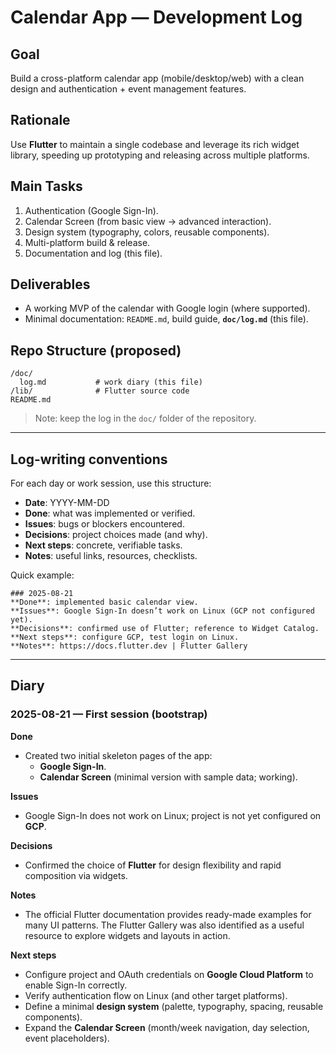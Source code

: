 # Calendar App — Development Log

## Goal
Build a cross-platform calendar app (mobile/desktop/web) with a clean design and authentication + event management features.

## Rationale
Use **Flutter** to maintain a single codebase and leverage its rich widget library, speeding up prototyping and releasing across multiple platforms.

## Main Tasks
1. Authentication (Google Sign-In).
2. Calendar Screen (from basic view → advanced interaction).
3. Design system (typography, colors, reusable components).
4. Multi-platform build & release.
5. Documentation and log (this file).

## Deliverables
- A working MVP of the calendar with Google login (where supported).
- Minimal documentation: `README.md`, build guide, **`doc/log.md`** (this file).

## Repo Structure (proposed)
```
/doc/
  log.md           # work diary (this file)
/lib/              # Flutter source code
README.md
```
> Note: keep the log in the `doc/` folder of the repository.

---

## Log-writing conventions
For each day or work session, use this structure:

- **Date**: YYYY-MM-DD
- **Done**: what was implemented or verified.
- **Issues**: bugs or blockers encountered.
- **Decisions**: project choices made (and why).
- **Next steps**: concrete, verifiable tasks.
- **Notes**: useful links, resources, checklists.

Quick example:
```
### 2025-08-21
**Done**: implemented basic calendar view.
**Issues**: Google Sign-In doesn’t work on Linux (GCP not configured yet).
**Decisions**: confirmed use of Flutter; reference to Widget Catalog.
**Next steps**: configure GCP, test login on Linux.
**Notes**: https://docs.flutter.dev | Flutter Gallery
```

---

## Diary

### 2025-08-21 — First session (bootstrap)
**Done**
- Created two initial skeleton pages of the app:
  - **Google Sign-In**.
  - **Calendar Screen** (minimal version with sample data; working).

**Issues**
- Google Sign-In does not work on Linux; project is not yet configured on **GCP**.

**Decisions**
- Confirmed the choice of **Flutter** for design flexibility and rapid composition via widgets.

**Notes**
- The official Flutter documentation provides ready-made examples for many UI patterns. The Flutter Gallery was also identified as a useful resource to explore widgets and layouts in action.

**Next steps**
- Configure project and OAuth credentials on **Google Cloud Platform** to enable Sign-In correctly.
- Verify authentication flow on Linux (and other target platforms).
- Define a minimal **design system** (palette, typography, spacing, reusable components).
- Expand the **Calendar Screen** (month/week navigation, day selection, event placeholders).
